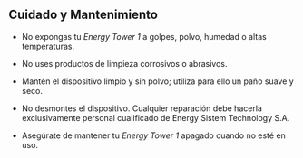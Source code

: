 ## Cuidado y Mantenimiento

* No expongas tu *Energy Tower 1* a golpes, polvo, humedad o altas temperaturas.

* No uses productos de limpieza corrosivos o abrasivos.

* Mantén el dispositivo limpio y sin polvo; utiliza para ello un paño suave y seco.

* No desmontes el dispositivo. Cualquier reparación debe hacerla exclusivamente personal cualificado de Energy Sistem Technology S.A.

* Asegúrate de mantener tu *Energy Tower 1* apagado cuando no esté en uso.
